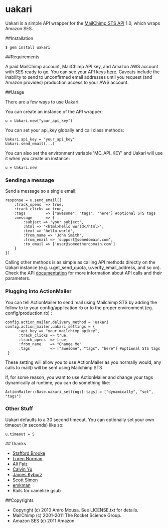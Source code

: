 # uakari

Uakari is a simple API wrapper for the [MailChimp STS API](http://http://apidocs.mailchimp.com/sts/1.0/) 1.0, which wraps Amazon SES.

##Installation

    $ gem install uakari
    
##Requirements

A paid MailChimp account, MailChimp API key, and Amazon AWS account with SES ready to go. You can see your API keys [here](http://admin.mailchimp.com/account/api). Caveats include the inability to send to unconfirmed email addresses until you request (and Amazon provides) production access to your AWS account.

##Usage

There are a few ways to use Uakari.

You can create an instance of the API wrapper:

    u = Uakari.new("your_api_key")

You can set your api_key globally and call class methods:

    Uakari.api_key = "your_api_key"
    Uakari.send_email(...)

You can also set the environment variable 'MC_API_KEY' and Uakari will use it when you create an instance:

    u = Uakari.new

### Sending a message

Send a message so a single email:

    response = u.send_email({
        :track_opens  => true, 
        :track_clicks => true, 
        :tags         => ["awesome", "tags", "here"] #optional STS tags
        :message      => { 
            :subject => 'your subject', 
            :html => '<html>hello world</html>', 
            :text => 'hello world', 
            :from_name => 'John Smith', 
            :from_email => 'support@somedomain.com', 
            :to_email => ['user@someotherdomain.com']
        }
    })

Calling other methods is as simple as calling API methods directly on the Uakari instance (e.g. u.get_send_quota, u.verify_email_address, and so on). Check the API [documentation](http://apidocs.mailchimp.com/sts/1.0/) for more information about API calls and their parameters.


### Plugging into ActionMailer

You can tell ActionMailer to send mail using Mailchimp STS by adding the follow to to your config/application.rb or to the proper environment (eg. config/production.rb) :
    
    config.action_mailer.delivery_method = :uakari
    config.action_mailer.uakari_settings = {
          :api_key => "your_mailchimp_apikey",
          :track_clicks => true,
          :track_opens  => true, 
          :from_name    => "Change Me"
          :tags         => ["awesome", "tags", "here"] #optional STS tags
     }

These setting will allow you to use ActionMailer as you normally would, any calls to mail() will be sent using Mailchimp STS

If, for some reason, you want to use ActionMailer and change your tags dynamically at runtime, you can do something like:

    ActionMailer::Base.uakari_settings[:tags] = ["dynamically", "set", "tags"]

### Other Stuff

Uakari defaults to a 30 second timeout. You can optionally set your own timeout (in seconds) like so:

    u.timeout = 5

##Thanks

* [Stafford Brooke](https://github.com/srbiv)
* [Loren Norman](https://github.com/lorennorman)
* [Ali Faiz](https://github.com/alif)
* [Calvin Yu](https://github.com/cyu)
* [James Kyburz](https://github.com/JamesKyburz)
* [Scott Simon](https://github.com/scottley)
* [emkman](https://github.com/emkman)
* Rails for camelize gsub

##Copyrights

* Copyright (c) 2010 Amro Mousa. See LICENSE.txt for details.
* MailChimp (c) 2001-2011 The Rocket Science Group.
* Amazon SES (c) 2011 Amazon